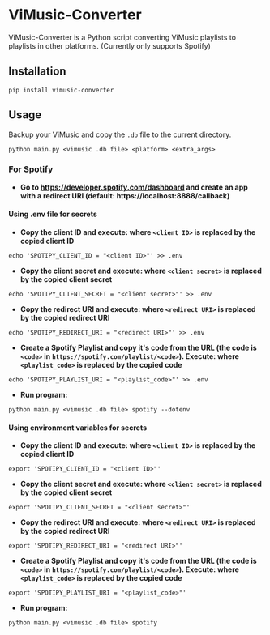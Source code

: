 # ViMusic-Converter
ViMusic-Converter is a Python script converting ViMusic playlists to playlists in other platforms. (Currently only supports Spotify)

## Installation

```
pip install vimusic-converter
```

## Usage
Backup your ViMusic and copy the `.db` file to the current directory.
```
python main.py <vimusic .db file> <platform> <extra_args>
```
### For Spotify

* **Go to https://developer.spotify.com/dashboard and create an app with a redirect URI (default: https://localhost:8888/callback)**

#### Using .env file for secrets
* **Copy the client ID and execute: where `<client ID>` is replaced by the copied client ID**
```
echo 'SPOTIPY_CLIENT_ID = "<client ID>"' >> .env
```
* **Copy the client secret and execute: where `<client secret>` is replaced by the copied client secret**
```
echo 'SPOTIPY_CLIENT_SECRET = "<client secret>"' >> .env
```
* **Copy the redirect URI and execute: where `<redirect URI>` is replaced by the copied redirect URI**
```
echo 'SPOTIPY_REDIRECT_URI = "<redirect URI>"' >> .env
```
* **Create a Spotify Playlist and copy it's code from the URL (the code is `<code>` in `https://spotify.com/playlist/<code>`). Execute: where `<playlist_code>` is replaced by the copied code**
```
echo 'SPOTIPY_PLAYLIST_URI = "<playlist_code>"' >> .env
```
* **Run program:**
```
python main.py <vimusic .db file> spotify --dotenv
```


#### Using environment variables for secrets
* **Copy the client ID and execute: where `<client ID>` is replaced by the copied client ID**
```
export 'SPOTIPY_CLIENT_ID = "<client ID>"'
```
* **Copy the client secret and execute: where `<client secret>` is replaced by the copied client secret**
```
export 'SPOTIPY_CLIENT_SECRET = "<client secret>"'
```
* **Copy the redirect URI and execute: where `<redirect URI>` is replaced by the copied redirect URI**
```
export 'SPOTIPY_REDIRECT_URI = "<redirect URI>"'
```
* **Create a Spotify Playlist and copy it's code from the URL (the code is `<code>` in `https://spotify.com/playlist/<code>`). Execute: where `<playlist_code>` is replaced by the copied code**
```
export 'SPOTIPY_PLAYLIST_URI = "<playlist_code>"'
```
* **Run program:**
```
python main.py <vimusic .db file> spotify
```
